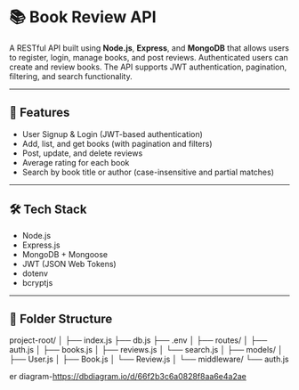 # 📚 Book Review API

A RESTful API built using **Node.js**, **Express**, and **MongoDB** that allows users to register, login, manage books, and post reviews. Authenticated users can create and review books. The API supports JWT authentication, pagination, filtering, and search functionality.

---

## 🚀 Features

- User Signup & Login (JWT-based authentication)
- Add, list, and get books (with pagination and filters)
- Post, update, and delete reviews
- Average rating for each book
- Search by book title or author (case-insensitive and partial matches)

---

## 🛠️ Tech Stack

- Node.js
- Express.js
- MongoDB + Mongoose
- JWT (JSON Web Tokens)
- dotenv
- bcryptjs

---

## 📁 Folder Structure

project-root/
│
├── index.js
├── db.js
├── .env
│
├── routes/
│ ├── auth.js
│ ├── books.js
│ ├── reviews.js
│ └── search.js
│
├── models/
│ ├── User.js
│ ├── Book.js
│ └── Review.js
│
└── middleware/
└── auth.js


er diagram-https://dbdiagram.io/d/66f2b3c6a0828f8aa6e4a2ae
